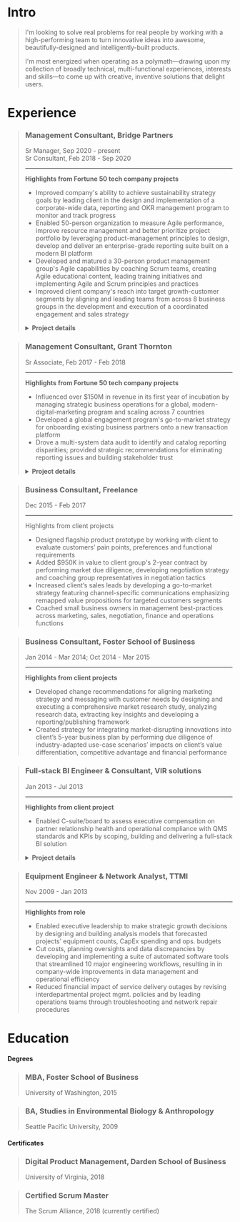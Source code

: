 # Intro
> I'm looking to solve real problems for real people by working with a high-performing team to turn innovative ideas into awesome, beautifully-designed and intelligently-built products. 
>  
>I'm most energized when operating as a polymath—drawing upon my collection of broadly technical, multi-functional experiences, interests and skills—to come up with creative, inventive solutions that delight users.



# Experience



  
>### Management Consultant, Bridge Partners
>Sr Manager, Sep 2020 - present  
>Sr Consultant, Feb 2018 - Sep 2020  
>
>---
>
>**Highlights from Fortune 50 tech company projects**   
>
>- Improved company's ability to achieve sustainability strategy goals by leading client in the design and implementation of a corporate-wide data, reporting and OKR management program to monitor and track progress
>- Enabled 50-person organization to measure Agile performance, improve resource management and better prioritize project portfolio by leveraging product-management principles to design, develop and deliver an enterprise-grade reporting suite built on a modern BI platform
>- Developed and matured a 30-person product management group's Agile capabilities by coaching Scrum teams, creating Agile educational content, leading training initiatives and implementing Agile and Scrum principles and practices
>- Improved client company's reach into target growth-customer segments by aligning and leading teams from across 8 business groups in the development and execution of a coordinated engagement and sales strategy 
>
>
><details>
>
>---
>  <summary><b>Project details</b></summary>
>
>  
  ><b>OKR, data, reporting and tooling management for cross-org PMO</b>
  >- Influenced corporate strategy by facilitating the development of organization-wide OKRs for 10 different sustainability programs scoped to 10, 1 and 1/2 year time frames and by leading the OKR rollout across the company's 14 major business groups
  >- Implemented program processes to incrase 
  >- Guided client 
  >- Improved PMO efficiency by designing and building a business-focused process for collecting and managing Organized business-side intake and management process around tooling requests so that ideas were vetted and mature when handing to technical product and development teams for building
  >- Fostered consultant growth through career coaching and development
>
>---
  ><b>Product management for org operations</b>
  >- Successfully delivered resource management tool to client by observing stakeholder activities, aggregating stakeholder feedback, developing and prioritizing backlog and collaborating with development team to ensure build met business needs
  >- Delivered Enterprise- 
  >- Reduced by designing 
  >- Developed prioritized backlog
>  
>---
  ><b>Agile implementation and management</b>
  >- Implemented and fostered Agile frameworks within the organization
  >- high performing, collaborative teams
  >- higher quality of work
  >- better work life
>
>---
  ><b>Marketing and sales strategy programs development</b>
  >- Led cross-org team within to research market trends and design and implement new marketing and sales strategies targeting growth customer segments and industries
  >- Influenced positive SLT perception of Startup segment opportunity by crafting strategy pitch addressing startup needs, industry trends, competitive landscape and client priorities
  >- Demonstrated ROI potential of Startup investment opportunity by collaborating with financial SMEs to build research-based financial models
  >- Enabled client to grow share of the startup ecosystem by facilitating cross-org strategic alignment and producing a customer engagement playbook containing cross-team orchestration and customer journey guidance
  >- Assisted 20+ Startups move to client platform by helping Startup LTs map business needs against available engagement programs and navigate onboarding processes
>  
>
></details>









>### Management Consultant, Grant Thornton
>Sr Associate, Feb 2017 - Feb 2018
>
>--- 
>**Highlights from Fortune 50 tech company projects**   
>- Influenced over $150M in revenue in its first year of incubation by managing strategic business operations for a global, modern-digital-marketing program and scaling across 7 countries 
>- Developed a global engagement program's go-to-market strategy for onboarding existing business partners onto a new transaction platform
>- Drove a multi-system data audit to identify and catalog reporting disparities; provided strategic recommendations for eliminating reporting issues and building stakeholder trust
>
><details>
>
>---
>  <summary><b>Project details</b></summary>
>
> 
  ><b>Global modern marketing program management</b>  
  >- Attributed $150M in influenced revenue to an automated global, digital marketing program by driving process improvements to optimize integrated marketing-and-sales pipeline performance
  >- Rolled out program refresh to 4 existing and 3 new global markets by managing launch activities across content, social, web, marketing operations, sales, reporting and field teams
  >- Piloted new program content and features by managing end-to-end A/B testing process, including scoping experiments through cross-org collaboration, designing tests, translating objectives into technical requirements and analyzing pre and post data
>
>---
>
  ><b>Global partner marketing program strategy</b>
>
>---
>
  ><b>Global modern marketing data audit</b>
>
></details>




>### Business Consultant, Freelance
>Dec 2015 - Feb 2017
>
>---  
>Highlights from client projects  
>- Designed flagship product prototype by working with client to evaluate customers’ pain points, preferences and functional requirements  
>- Added $950K in value to client group's 2-year contract by performing market due diligence, developing negotiation strategy and coaching group representatives in negotiation tactics  
>- Increased client‘s sales leads by developing a go-to-market strategy featuring channel-specific communications emphasizing remapped value propositions for targeted customers segments  
>- Coached small business owners in management best-practices across marketing, sales, negotiation, finance and operations functions  






>### Business Consultant, Foster School of Business
>Jan 2014 - Mar 2014; Oct 2014 - Mar 2015  
>
>--- 
>**Highlights from client projects**  
>- Developed change recommendations for aligning marketing strategy and messaging with customer needs by designing and executing a comprehensive market research study, analyzing research data, extracting key insights and developing a reporting/publishing framework
>- Created strategy for integrating market-disrupting innovations into client’s 5-year business plan by performing due diligence of industry-adapted use-case scenarios’ impacts on client’s value differentiation, competitive advantage and financial performance



>### Full-stack BI Engineer & Consultant, VIR solutions
>Jan 2013 - Jul 2013
>
>---
>**Highlights from client project**  
>- Enabled C-suite/board to assess executive compensation on partner relationship health and operational compliance with QMS standards and KPIs by scoping, building and delivering a full-stack BI solution 
>
><details>
  >
  >---
  ><summary><b>Project details</b></summary>
  >
  >- Provided client leadership insights into quality management performance by translating 10 industry-standard measures into firm-specific formulas that drove scorecard KPIs
  >- Designed and built an automated ETL process to populate a back-end data warehousing service of RDBs and OLAP cubes that powered a client-facing BI dashboard featuring interactive real-time data and user-friendly, drill-down-capable visualizations
  >- Delivered product at forecasted deadline by partnering with stakeholders to scope project objectives and requirements, by utilizing Agile methodologies to rapidly iterate through features and by leveraging team’s collective expertise to solve bugs and complete milestones
  >
  >
></details>



>### Equipment Engineer & Network Analyst, TTMI
>Nov 2009 - Jan 2013
>
>---  
>**Highlights from role**  
>- Enabled executive leadership to make strategic growth decisions by designing and building analysis models that forecasted projects’ equipment counts, CapEx spending and ops. budgets
>- Cut costs, planning oversights and data discrepancies by developing and implementing a suite of automated software tools that streamlined 10 major engineering workflows, resulting in in company-wide improvements in data management and operational efficiency 
>- Reduced financial impact of service delivery outages by revising interdepartmental project mgmt. policies and by leading operations teams through troubleshooting and network repair procedures



  # Education
  
<!-- div:left-panel -->

  #### Degrees
  >### MBA, Foster School of Business
  >University of Washington, 2015

  >### BA, Studies in Environmental Biology & Anthropology
  >Seattle Pacific University, 2009

<!-- div:right-panel -->

  #### Certificates
  >### Digital Product Management, Darden School of Business
  >University of Virginia, 2018

  >### Certified Scrum Master
  >The Scrum Alliance, 2018 (currently certified)

<!-- panels:end -->





